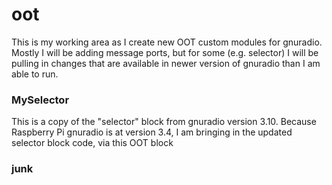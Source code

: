 # oot
This is my working area as I create new OOT custom modules for gnuradio.
Mostly I will be adding message ports, but for some (e.g. selector) I will be pulling in changes that are available in newer version of gnuradio than I am able to run.

<h3>
  MySelector
</h3>
<p>
  This is a copy of the "selector" block from gnuradio version 3.10.
  Because Raspberry Pi gnuradio is at version 3.4, I am bringing in the updated selector block code, via this OOT block
</p>

<h3>
junk
</h3>
